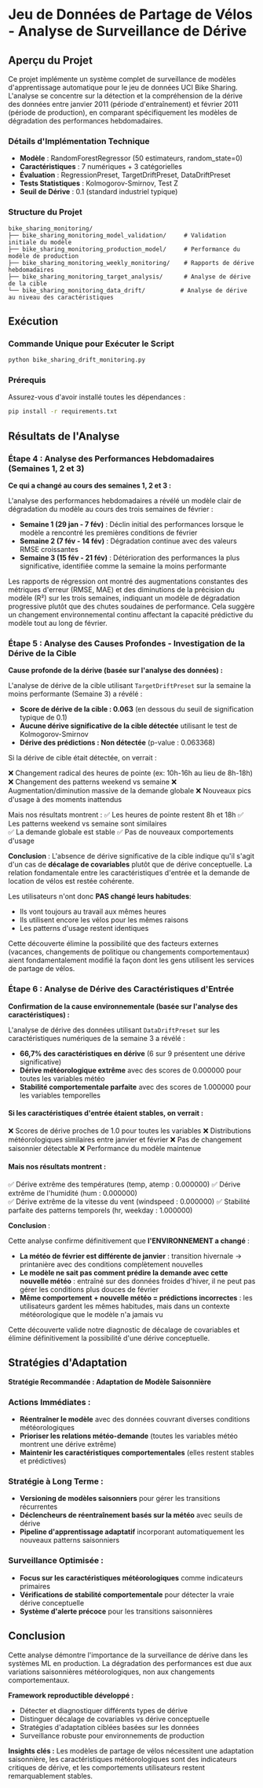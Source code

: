 # Jeu de Données de Partage de Vélos - Analyse de Surveillance de Dérive

## Aperçu du Projet

Ce projet implémente un système complet de surveillance de modèles d'apprentissage automatique pour le jeu de données UCI Bike Sharing. L'analyse se concentre sur la détection et la compréhension de la dérive des données entre janvier 2011 (période d'entraînement) et février 2011 (période de production), en comparant spécifiquement les modèles de dégradation des performances hebdomadaires.

### Détails d'Implémentation Technique

- **Modèle** : RandomForestRegressor (50 estimateurs, random_state=0)
- **Caractéristiques** : 7 numériques + 3 catégorielles
- **Évaluation** : RegressionPreset, TargetDriftPreset, DataDriftPreset
- **Tests Statistiques** : Kolmogorov-Smirnov, Test Z
- **Seuil de Dérive** : 0.1 (standard industriel typique)

### Structure du Projet
```
bike_sharing_monitoring/
├── bike_sharing_monitoring_model_validation/     # Validation initiale du modèle
├── bike_sharing_monitoring_production_model/     # Performance du modèle de production
├── bike_sharing_monitoring_weekly_monitoring/    # Rapports de dérive hebdomadaires
├── bike_sharing_monitoring_target_analysis/      # Analyse de dérive de la cible
└── bike_sharing_monitoring_data_drift/          # Analyse de dérive au niveau des caractéristiques
```

## Exécution

### Commande Unique pour Exécuter le Script
```bash
python bike_sharing_drift_monitoring.py
```

### Prérequis
Assurez-vous d'avoir installé toutes les dépendances :
```bash
pip install -r requirements.txt
```

## Résultats de l'Analyse

### Étape 4 : Analyse des Performances Hebdomadaires (Semaines 1, 2 et 3)

**Ce qui a changé au cours des semaines 1, 2 et 3 :**

L'analyse des performances hebdomadaires a révélé un modèle clair de dégradation du modèle au cours des trois semaines de février :

- **Semaine 1 (29 jan - 7 fév)** : Déclin initial des performances lorsque le modèle a rencontré les premières conditions de février
- **Semaine 2 (7 fév - 14 fév)** : Dégradation continue avec des valeurs RMSE croissantes
- **Semaine 3 (15 fév - 21 fév)** : Détérioration des performances la plus significative, identifiée comme la semaine la moins performante

Les rapports de régression ont montré des augmentations constantes des métriques d'erreur (RMSE, MAE) et des diminutions de la précision du modèle (R²) sur les trois semaines, indiquant un modèle de dégradation progressive plutôt que des chutes soudaines de performance. Cela suggère un changement environnemental continu affectant la capacité prédictive du modèle tout au long de février.

### Étape 5 : Analyse des Causes Profondes - Investigation de la Dérive de la Cible

**Cause profonde de la dérive (basée sur l'analyse des données) :**

L'analyse de dérive de la cible utilisant `TargetDriftPreset` sur la semaine la moins performante (Semaine 3) a révélé :

- **Score de dérive de la cible : 0.063** (en dessous du seuil de signification typique de 0.1)
- **Aucune dérive significative de la cible détectée** utilisant le test de Kolmogorov-Smirnov
- **Dérive des prédictions : Non détectée** (p-value : 0.063368)

Si la dérive de cible était détectée, on verrait :

❌ Changement radical des heures de pointe (ex: 10h-16h au lieu de 8h-18h)
❌ Changement des patterns weekend vs semaine
❌ Augmentation/diminution massive de la demande globale
❌ Nouveaux pics d'usage à des moments inattendus

Mais nos résultats montrent :
✅ Les heures de pointe restent 8h et 18h
✅ Les patterns weekend vs semaine sont similaires  
✅ La demande globale est stable
✅ Pas de nouveaux comportements d'usage

**Conclusion** : L'absence de dérive significative de la cible indique qu'il s'agit d'un cas de **décalage de covariables** plutôt que de dérive conceptuelle. La relation fondamentale entre les caractéristiques d'entrée et la demande de location de vélos est restée cohérente.

Les utilisateurs n'ont donc **PAS changé leurs habitudes**:

- Ils vont toujours au travail aux mêmes heures
- Ils utilisent encore les vélos pour les mêmes raisons
- Les patterns d'usage restent identiques

Cette découverte élimine la possibilité que des facteurs externes (vacances, changements de politique ou changements comportementaux) aient fondamentalement modifié la façon dont les gens utilisent les services de partage de vélos.

### Étape 6 : Analyse de Dérive des Caractéristiques d'Entrée

**Confirmation de la cause environnementale (basée sur l'analyse des caractéristiques) :**

L'analyse de dérive des données utilisant `DataDriftPreset` sur les caractéristiques numériques de la semaine 3 a révélé :

- **66,7% des caractéristiques en dérive** (6 sur 9 présentent une dérive significative)
- **Dérive météorologique extrême** avec des scores de 0.000000 pour toutes les variables météo
- **Stabilité comportementale parfaite** avec des scores de 1.000000 pour les variables temporelles

#### Si les caractéristiques d'entrée étaient stables, on verrait :
❌ Scores de dérive proches de 1.0 pour toutes les variables
❌ Distributions météorologiques similaires entre janvier et février
❌ Pas de changement saisonnier détectable
❌ Performance du modèle maintenue

#### Mais nos résultats montrent :
✅ Dérive extrême des températures (temp, atemp : 0.000000)
✅ Dérive extrême de l'humidité (hum : 0.000000)  
✅ Dérive extrême de la vitesse du vent (windspeed : 0.000000)
✅ Stabilité parfaite des patterns temporels (hr, weekday : 1.000000)

**Conclusion** : 

Cette analyse confirme définitivement que **l'ENVIRONNEMENT a changé** :

- **La météo de février est différente de janvier** : transition hivernale → printanière avec des conditions complètement nouvelles
- **Le modèle ne sait pas comment prédire la demande avec cette nouvelle météo** : entraîné sur des données froides d'hiver, il ne peut pas gérer les conditions plus douces de février
- **Même comportement + nouvelle météo = prédictions incorrectes** : les utilisateurs gardent les mêmes habitudes, mais dans un contexte météorologique que le modèle n'a jamais vu

Cette découverte valide notre diagnostic de décalage de covariables et élimine définitivement la possibilité d'une dérive conceptuelle.

## Stratégies d'Adaptation

**Stratégie Recommandée : Adaptation de Modèle Saisonnière**

### Actions Immédiates :
- **Réentraîner le modèle** avec des données couvrant diverses conditions météorologiques
- **Prioriser les relations météo-demande** (toutes les variables météo montrent une dérive extrême)
- **Maintenir les caractéristiques comportementales** (elles restent stables et prédictives)

### Stratégie à Long Terme :
- **Versioning de modèles saisonniers** pour gérer les transitions récurrentes
- **Déclencheurs de réentraînement basés sur la météo** avec seuils de dérive
- **Pipeline d'apprentissage adaptatif** incorporant automatiquement les nouveaux patterns saisonniers

### Surveillance Optimisée :
- **Focus sur les caractéristiques météorologiques** comme indicateurs primaires
- **Vérifications de stabilité comportementale** pour détecter la vraie dérive conceptuelle
- **Système d'alerte précoce** pour les transitions saisonnières

## Conclusion

Cette analyse démontre l'importance de la surveillance de dérive dans les systèmes ML en production. La dégradation des performances est due aux variations saisonnières météorologiques, non aux changements comportementaux.

**Framework reproductible développé :**
- Détecter et diagnostiquer différents types de dérive
- Distinguer décalage de covariables vs dérive conceptuelle  
- Stratégies d'adaptation ciblées basées sur les données
- Surveillance robuste pour environnements de production

**Insights clés :** Les modèles de partage de vélos nécessitent une adaptation saisonnière, les caractéristiques météorologiques sont des indicateurs critiques de dérive, et les comportements utilisateurs restent remarquablement stables.